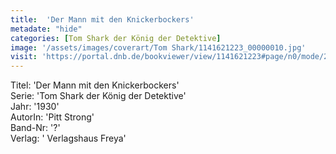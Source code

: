 ```yaml
---
title:  'Der Mann mit den Knickerbockers'
metadate: "hide"
categories: [Tom Shark der König der Detektive]
image: '/assets/images/coverart/Tom Shark/1141621223_00000010.jpg'
visit: 'https://portal.dnb.de/bookviewer/view/1141621223#page/n0/mode/2up'
---
```

Titel: 'Der Mann mit den Knickerbockers' <br>
Serie: 'Tom Shark der König der Detektive' <br>
Jahr: '1930' <br>
AutorIn: 'Pitt Strong' <br>
Band-Nr: '?' <br>
Verlag: ' Verlagshaus Freya'